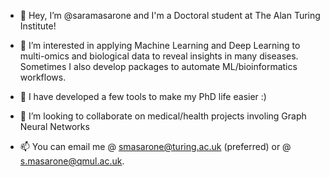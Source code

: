 - 👋 Hey, I’m @saramasarone and I'm a Doctoral student at The Alan Turing Institute!

- 👀 I’m interested in applying Machine Learning and Deep Learning to multi-omics and biological data to reveal insights in many diseases. Sometimes I also develop packages to automate ML/bioinformatics workflows.
 
- 🌱 I have developed a few tools to make my PhD life easier :)

- 🏩 I’m looking to collaborate on medical/health projects involing Graph Neural Networks

- 📫 You can email me @ smasarone@turing.ac.uk (preferred) or @ s.masarone@qmul.ac.uk.


<!---
saramasarone/saramasarone is a ✨ special ✨ repository because its `README.md` (this file) appears on your GitHub profile.
You can click the Preview link to take a look at your changes.
--->
